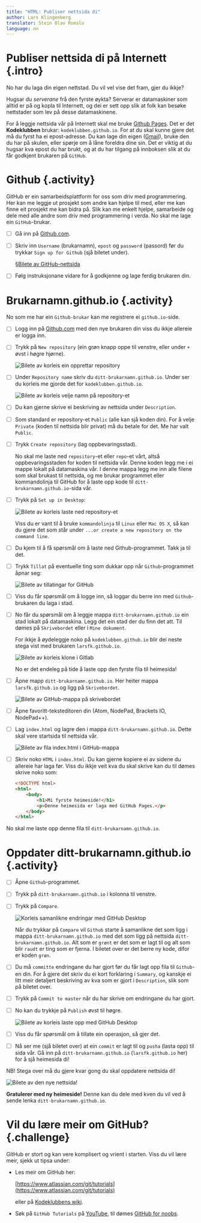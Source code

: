 ```yaml
---
title: "HTML: Publiser nettsida di"
author: Lars Klingenberg
translator: Stein Olav Romslo
language: nn
---
```



# Publiser nettsida di på Internett {.intro}

No har du laga din eigen nettstad. Du vil vel vise det fram, gjer du ikkje?

Hugsar du *serverane* frå den fyrste øykta? Serverar er datamaskiner som alltid
er på og kopla til Internett, og dei er sett opp slik at folk kan besøke
nettstader som lev på desse datamaskinene.

For å leggje nettsida vår på Internett skal me bruke [Github
Pages](https://pages.github.com). Det er det __Kodeklubben__ brukar:
`kodeklubben.github.io`. For at du skal kunne gjere det må du fyrst ha ei
epost-adresse. Du kan lage din eigen ([Gmail](http://gmail.com)), bruke den du
har på skulen, eller spørje om å låne foreldra dine sin. Det er viktig at du
hugsar kva epost du har brukt, og at du har tilgang på innboksen slik at du får
godkjent brukaren på `GitHub`.


# Github {.activity}

GitHub er ein samarbeidsplattform for oss som driv med programmering. Her kan me
leggje ut prosjekt som andre kan hjelpe til med, eller me kan finne eit prosjekt
me kan bidra på. Slik kan me enkelt hjelpe, samarbeide og dele med alle andre
som driv med programmering i verda. No skal me lage ein `GitHub`-brukar.

- [ ] Gå inn på [Github.com](http://github.com).

- [ ] Skriv inn `Username` (brukarnamn), `epost` og `password` (passord) før du
  trykkar `Sign up for Github` (sjå biletet under).

  §[Bilete av GitHub-nettsida](ressurser/sign-in-1.png)

- [ ] Følg instruksjonane vidare for å godkjenne og lage ferdig brukaren din.


# Brukarnamn.github.io {.activity}

No som me har ein `Github-brukar` kan me registrere ei `github.io`-side.

- [ ] Logg inn på [Github.com](http://github.com) med den nye brukaren din viss
  du ikkje allereie er logga inn.

- [ ] Trykk på `New repository` (ein grøn knapp oppe til venstre, eller under
  `+` øvst i høgre hjørne).

  ![Bilete av korleis ein opprettar repository](ressurser/nytt_repo.png)

- [ ] Under `Repository name` skriv du `ditt-brukarnamn.github.io`. Under ser du
  korleis me gjorde det for `kodeklubben.github.io`.

  ![Bilete av korleis velje namn på repository-et](ressurser/1.png)

- [ ] Du kan gjerne skrive ei beskriving av nettsida under `Description`.

- [ ] Som standard er repository-et `Public` (alle kan sjå koden din). For å
  velje `Private` (koden til nettsida blir privat) må du betale for det. Me har
  valt `Public`.

- [ ] Trykk `Create repository` (lag oppbevaringsstad).

  No skal me laste ned `repository`-et eller `repo`-et vårt, altså
  oppbevaringsstaden for koden til nettsida vår. Denne koden legg me i ei mappe
  lokalt på datamaskina vår. I denne mappa legg me inn alle filene som skal
  brukast til nettsida, og me brukar programmet eller kommandolinja til GitHub
  for å laste opp kode til `ditt-brukarnamn.github.io`-sida vår.

- [ ] Trykk på `Set up in Desktop`:

  ![Bilete av korleis laste ned repository-et](ressurser/2.png)

  Viss du er vant til å bruke `kommandolinja` til `Linux` eller `Mac OS X`, så
  kan du gjere det som står under `...or create a new repository on the command
  line`.

- [ ] Du kjem til å få spørsmål om å laste ned Github-programmet. Takk ja til
  det.

- [ ] Trykk `Tillat` på eventuelle ting som dukkar opp når `Github`-programmet
  åpnar seg:

  ![Bilete av tillatingar for GitHub](ressurser/tillat.png)

- [ ] Viss du får spørsmål om å logge inn, så loggar du berre inn med
  `Github`-brukaren du laga i stad.

- [ ] No får du spørsmål om å leggje mappa `ditt-brukarnamn.github.io` ein stad
  lokalt på datamaskina. Legg det ein stad der du finn det att. Til dømes på
  `Skrivebordet` eller i `Mine dokument`.

  For ikkje å øydeleggje noko på `kodeklubben.github.io` blir dei neste stega
  vist med brukaren `larsfk.github.io`.

  ![Bilete av korleis klone i Gitlab](ressurser/mappe.png)

  No er det endeleg på tide å laste opp den fyrste fila til heimesida!

- [ ] Åpne mapp `ditt-brukarnamn.github.io`. Her heiter mappa `larsfk.github.io`
  og ligg på `Skrivebordet`.

  ![Bilete av GitHub-mappa på skrivebordet](ressurser/skrivebord.png)

- [ ] Åpne favoritt-teksteditoren din (Atom, NodePad, Brackets IO, NodePad++).

- [ ] Lag `index.html` og lagre den i mappa `ditt-brukarnamn.github.io`. Dette
  skal vere startsida til nettsida vår.

  ![Bilete av fila index.html i GitHub-mappa](ressurser/innhold.png)

- [ ] Skriv noko `HTML` i `index.html`. Du kan gjerne kopiere ei av sidene du
  allereie har laga før. Viss du ikkje veit kva du skal skrive kan du til dømes
  skrive noko som:

  ```html
  <!DOCTYPE html>
  <html>
      <body>
          <h1>Mi fyrste heimeside!</h1>
          <p>Denne heimesida er laga med GitHub Pages.</p>
      </body>
  </html>
  ```

No skal me laste opp denne fila til `ditt-brukarnamn.github.io`.


# Oppdater ditt-brukarnamn.github.io {.activity}

- [ ] Åpne `Github`-programmet.

- [ ] Trykk på `ditt-brukarnamn.github.io` i kolonna til venstre.

- [ ] Trykk på `Compare`.

  ![Korleis samanlikne endringar med GitHub Desktop](ressurser/commit.png)

  Når du trykkar på `Compare` vil `Github` starte å samanlikne det som ligg i
  mappa `ditt-brukarnamn.github.io` med det som ligg på nettsida
  `ditt-brukarnamn.github.io`. Alt som er `grønt` er det som er lagt til og alt
  som blir `raudt` er ting som er fjerna. I biletet over er det berre ny kode,
  difor er koden `grøn`.

- [ ] Du må `committe` endringane du har gjort før du får lagt opp fila til
  `Github`-en din. For å gjere det skriv du ei kort forklaring i `Summary`, og
  kanskje ei litt meir detaljert beskriving av kva som er gjort i `Description`,
  slik som på biletet over.

- [ ] Trykk på `Commit to master` når du har skrive om endringane du har gjort.

- [ ] No kan du trykkje på `Publish` øvst til høgre.

  ![Bilete av korleis laste opp med GitHub Desktop](ressurser/pushed.png)

- [ ] Viss du får spørsmål om å tillate ein operasjon, så gjer det.

- [ ] Nå ser me (sjå biletet over) at ein `commit` er lagt til og `pusha` (lasta
  opp) til sida vår. Gå inn på `ditt-brukarnamn.github.io` (`larsfk.github.io`
  her) for å sjå heimesida di!

NB! Stega over må du gjere kvar gong du skal oppdatere nettsida di!

![Bilete av den nye nettsida!](ressurser/hjemmeside.png)

__Gratulerer med ny heimeside!__ Denne kan du dele med kven du vil ved å sende
lenka `ditt-brukarnamn.github.io`.


# Vil du lære meir om GitHub? {.challenge}

GitHub er stort og kan vere komplisert og vrient i starten. Viss du vil lære
meir, sjekk ut tipsa under:

- Les meir om GitHub her:

  [https://www.atlassian.com/git/tutorials](https://www.atlassian.com/git/tutorials)

  eller på [Kodeklubbens
  wiki](https://github.com/kodeklubben/oppgaver/wiki/Komme-i-gang-med-Git).

- Søk på `GitHub Tutorials` på [YouTube](http://youtube.com), til dømes [GitHub
  for noobs](https://www.youtube.com/watch?v=BKr8lbx3uFY).
